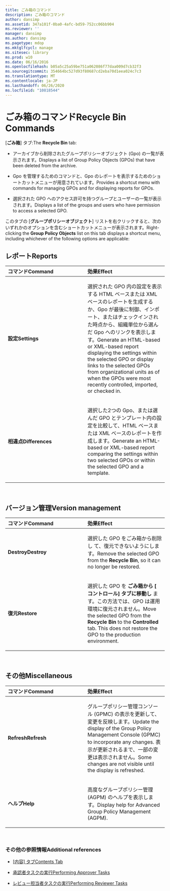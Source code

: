 ```yaml
---
title: ごみ箱のコマンド
description: ごみ箱のコマンド
author: dansimp
ms.assetid: 347a101f-0ba0-4afc-bd59-752cc06bb904
ms.reviewer: ''
manager: dansimp
ms.author: dansimp
ms.pagetype: mdop
ms.mktglfcycl: manage
ms.sitesec: library
ms.prod: w10
ms.date: 06/16/2016
ms.openlocfilehash: b05a5c25a59be751a062086f77daa009d7cb32f3
ms.sourcegitcommit: 354664bc527d93f80687cd2eba70d1eea024c7c3
ms.translationtype: MT
ms.contentlocale: ja-JP
ms.lasthandoff: 06/26/2020
ms.locfileid: "10818544"
---
```

# <span data-ttu-id="2a349-103">ごみ箱のコマンド</span><span class="sxs-lookup"><span data-stu-id="2a349-103">Recycle Bin Commands</span></span>


<span data-ttu-id="2a349-104">[**ごみ箱**] タブ:</span><span class="sxs-lookup"><span data-stu-id="2a349-104">The **Recycle Bin** tab:</span></span>

-   <span data-ttu-id="2a349-105">アーカイブから削除されたグループポリシーオブジェクト (Gpo) の一覧が表示されます。</span><span class="sxs-lookup"><span data-stu-id="2a349-105">Displays a list of Group Policy Objects (GPOs) that have been deleted from the archive.</span></span>

-   <span data-ttu-id="2a349-106">Gpo を管理するためのコマンドと、Gpo のレポートを表示するためのショートカットメニューが用意されています。</span><span class="sxs-lookup"><span data-stu-id="2a349-106">Provides a shortcut menu with commands for managing GPOs and for displaying reports for GPOs.</span></span>

-   <span data-ttu-id="2a349-107">選択された GPO へのアクセス許可を持つグループとユーザーの一覧が表示されます。</span><span class="sxs-lookup"><span data-stu-id="2a349-107">Displays a list of the groups and users who have permission to access a selected GPO.</span></span>

<span data-ttu-id="2a349-108">このタブの [**グループポリシーオブジェクト**] リストを右クリックすると、次のいずれかのオプションを含むショートカットメニューが表示されます。</span><span class="sxs-lookup"><span data-stu-id="2a349-108">Right-clicking the **Group Policy Objects** list on this tab displays a shortcut menu, including whichever of the following options are applicable:</span></span>

## <span data-ttu-id="2a349-109">レポート</span><span class="sxs-lookup"><span data-stu-id="2a349-109">Reports</span></span>


<table>
<colgroup>
<col width="50%" />
<col width="50%" />
</colgroup>
<thead>
<tr class="header">
<th align="left"><span data-ttu-id="2a349-110">コマンド</span><span class="sxs-lookup"><span data-stu-id="2a349-110">Command</span></span></th>
<th align="left"><span data-ttu-id="2a349-111">効果</span><span class="sxs-lookup"><span data-stu-id="2a349-111">Effect</span></span></th>
</tr>
</thead>
<tbody>
<tr class="odd">
<td align="left"><p><strong><span data-ttu-id="2a349-112">設定</span><span class="sxs-lookup"><span data-stu-id="2a349-112">Settings</span></span></strong></p></td>
<td align="left"><p><span data-ttu-id="2a349-113">選択された GPO 内の設定を表示する HTML ベースまたは XML ベースのレポートを生成するか、Gpo が最後に制御、インポート、またはチェックインされた時点から、組織単位から選んだ Gpo へのリンクを表示します。</span><span class="sxs-lookup"><span data-stu-id="2a349-113">Generate an HTML-based or XML-based report displaying the settings within the selected GPO or display links to the selected GPOs from organizational units as of when the GPOs were most recently controlled, imported, or checked in.</span></span></p></td>
</tr>
<tr class="even">
<td align="left"><p><strong><span data-ttu-id="2a349-114">相違点</span><span class="sxs-lookup"><span data-stu-id="2a349-114">Differences</span></span></strong></p></td>
<td align="left"><p><span data-ttu-id="2a349-115">選択した2つの Gpo、または選んだ GPO とテンプレート内の設定を比較して、HTML ベースまたは XML ベースのレポートを作成します。</span><span class="sxs-lookup"><span data-stu-id="2a349-115">Generate an HTML-based or XML-based report comparing the settings within two selected GPOs or within the selected GPO and a template.</span></span></p></td>
</tr>
</tbody>
</table>

 

## <span data-ttu-id="2a349-116">バージョン管理</span><span class="sxs-lookup"><span data-stu-id="2a349-116">Version management</span></span>


<table>
<colgroup>
<col width="50%" />
<col width="50%" />
</colgroup>
<thead>
<tr class="header">
<th align="left"><span data-ttu-id="2a349-117">コマンド</span><span class="sxs-lookup"><span data-stu-id="2a349-117">Command</span></span></th>
<th align="left"><span data-ttu-id="2a349-118">効果</span><span class="sxs-lookup"><span data-stu-id="2a349-118">Effect</span></span></th>
</tr>
</thead>
<tbody>
<tr class="odd">
<td align="left"><p><strong><span data-ttu-id="2a349-119">Destroy</span><span class="sxs-lookup"><span data-stu-id="2a349-119">Destroy</span></span></strong></p></td>
<td align="left"><p><span data-ttu-id="2a349-120">選択した GPO をごみ箱から削除し <strong> </strong> て、復元できないようにします。</span><span class="sxs-lookup"><span data-stu-id="2a349-120">Remove the selected GPO from the <strong>Recycle Bin</strong>, so it can no longer be restored.</span></span></p></td>
</tr>
<tr class="even">
<td align="left"><p><strong><span data-ttu-id="2a349-121">復元</span><span class="sxs-lookup"><span data-stu-id="2a349-121">Restore</span></span></strong></p></td>
<td align="left"><p><span data-ttu-id="2a349-122">選択した GPO を <strong> ごみ箱から [ </strong> <strong> コントロール] タブに移動し </strong> ます。この方法では、GPO は運用環境に復元されません。</span><span class="sxs-lookup"><span data-stu-id="2a349-122">Move the selected GPO from the <strong>Recycle Bin</strong> to the <strong>Controlled</strong> tab. This does not restore the GPO to the production environment.</span></span></p></td>
</tr>
</tbody>
</table>

 

## <span data-ttu-id="2a349-123">その他</span><span class="sxs-lookup"><span data-stu-id="2a349-123">Miscellaneous</span></span>


<table>
<colgroup>
<col width="50%" />
<col width="50%" />
</colgroup>
<thead>
<tr class="header">
<th align="left"><span data-ttu-id="2a349-124">コマンド</span><span class="sxs-lookup"><span data-stu-id="2a349-124">Command</span></span></th>
<th align="left"><span data-ttu-id="2a349-125">効果</span><span class="sxs-lookup"><span data-stu-id="2a349-125">Effect</span></span></th>
</tr>
</thead>
<tbody>
<tr class="odd">
<td align="left"><p><strong><span data-ttu-id="2a349-126">Refresh</span><span class="sxs-lookup"><span data-stu-id="2a349-126">Refresh</span></span></strong></p></td>
<td align="left"><p><span data-ttu-id="2a349-127">グループポリシー管理コンソール (GPMC) の表示を更新して、変更を反映します。</span><span class="sxs-lookup"><span data-stu-id="2a349-127">Update the display of the Group Policy Management Console (GPMC) to incorporate any changes.</span></span> <span data-ttu-id="2a349-128">表示が更新されるまで、一部の変更は表示されません。</span><span class="sxs-lookup"><span data-stu-id="2a349-128">Some changes are not visible until the display is refreshed.</span></span></p></td>
</tr>
<tr class="even">
<td align="left"><p><strong><span data-ttu-id="2a349-129">ヘルプ</span><span class="sxs-lookup"><span data-stu-id="2a349-129">Help</span></span></strong></p></td>
<td align="left"><p><span data-ttu-id="2a349-130">高度なグループポリシー管理 (AGPM) のヘルプを表示します。</span><span class="sxs-lookup"><span data-stu-id="2a349-130">Display help for Advanced Group Policy Management (AGPM).</span></span></p></td>
</tr>
</tbody>
</table>

 

### <span data-ttu-id="2a349-131">その他の参照情報</span><span class="sxs-lookup"><span data-stu-id="2a349-131">Additional references</span></span>

-   [<span data-ttu-id="2a349-132">[内容] タブ</span><span class="sxs-lookup"><span data-stu-id="2a349-132">Contents Tab</span></span>](contents-tab-agpm40.md)

-   [<span data-ttu-id="2a349-133">承認者タスクの実行</span><span class="sxs-lookup"><span data-stu-id="2a349-133">Performing Approver Tasks</span></span>](performing-approver-tasks-agpm40.md)

-   [<span data-ttu-id="2a349-134">レビュー担当者タスクの実行</span><span class="sxs-lookup"><span data-stu-id="2a349-134">Performing Reviewer Tasks</span></span>](performing-reviewer-tasks-agpm40.md)

 

 





